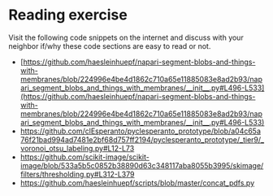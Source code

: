 # Reading exercise

Visit the following code snippets on the internet and discuss with your neighbor if/why these code sections are easy to read or not.

* [https://github.com/haesleinhuepf/napari-segment-blobs-and-things-with-membranes/blob/224996e4be4d1862c710a65e11885083e8ad2b93/napari_segment_blobs_and_things_with_membranes/__init__.py#L496-L533](https://github.com/haesleinhuepf/napari-segment-blobs-and-things-with-membranes/blob/224996e4be4d1862c710a65e11885083e8ad2b93/napari_segment_blobs_and_things_with_membranes/__init__.py#L496-L533)
* https://github.com/clEsperanto/pyclesperanto_prototype/blob/a04c65a76f21bad994ad7481e2bf68d757ff2194/pyclesperanto_prototype/_tier9/_voronoi_otsu_labeling.py#L12-L73
* https://github.com/scikit-image/scikit-image/blob/533a5b5c0852b38890d63c348117aba8055b3995/skimage/filters/thresholding.py#L312-L379
* https://github.com/haesleinhuepf/scripts/blob/master/concat_pdfs.py
